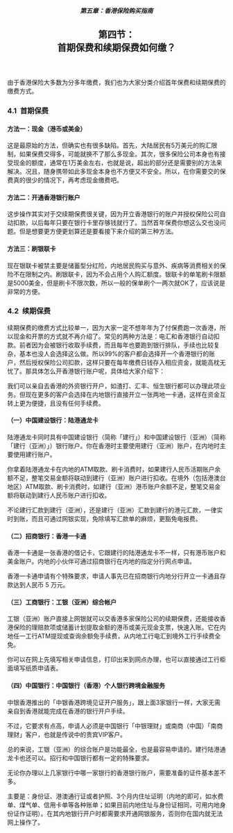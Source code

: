 <header class="article-head">

##### 第五章：香港保险购买指南
## 第四节：<br>首期保费和续期保费如何缴？

</header>



<section class="article-body">

由于香港保险大多数为分多年缴费，我们也为大家分类介绍首年保费和续期保费的缴费方式。

### 4.1 首期保费

#### 方法一：现金（港币或美金）
这是最原始的方法，但确实也有很多缺陷。首先，大陆居民有5万美元的购汇限制，如果保费交得多，可能就换不了那么多现金。其次，很多保险公司本身也有接受现金的额度，通常在1万美金左右，也就是说，超出的部分还是需要别的方法来解决。况且，随身携带如此多现金本身也不方便又不安全。所以，在你需要交的保费真的很少的情况下，再考虑现金缴费吧。

#### 方法二：开通香港银行账户
这步操作其实对于交续期保费很关键，因为开立香港银行的账户并授权保险公司自动扣款，以后每年只要在银行卡里存够钱就行了。当然首年保费你想这么交也没问题。但是想要更方便更划算还是要看接下来介绍的第三种方法。

#### 方法三：刷银联卡
现在银联卡被禁主要是储蓄型分红险，内地居民购买与意外、疾病等消费相关的保险不在限制之内。刷银联卡，因为不会占用个人购汇额度。银联卡的单笔刷卡限额是5000美金，但是刷卡不限次数，所以一般的保单刷个一两次就OK了，应该说是非常的方便。

### 4.2 续期保费

续期保费的缴费方式比较单一，因为大家一定不想年年为了付保费跑一次香港，所以现金和开票的方式就不再介绍了。常见的两种方法是：电汇和香港银行自动扣款。前者因为会被银行收取手续费，而且每年也要跑到银行排队，手续也比较复杂，基本也没人会选择这么做。所以99%的客户都会选择开一个香港银行的账户，然后授权保险公司扣款，这样只要在每年缴费日钱存入相应资金，就能高枕无忧了。那具体怎么开香港银行账户呢，具体给大家介绍下：

我们可以亲自去香港的外资银行开户，如渣打、汇丰、恒生银行都可以办理此项业务。但现在更多的客户会选择在内地银行直接开立一张两地一卡通，这样在资金互转上更为便捷，且没有任何手续费。

#### （一）中国建设银行：陆港通龙卡
陆港通龙卡同时具有中国建设银行（简称「建行」）和中国建设银行（亚洲）（简称「建行（亚洲）」）银行账户。你在香港时主要使用建行（亚洲）账户，在内地时主要使用建行账户。

你拿着陆港通龙卡在内地的ATM取款、刷卡消费时，如果建行人民币活期账户余额不足，整笔交易金额将联动到建行（亚洲）账户进行扣收。在境外（包括港澳台地区）ATM取款、刷卡消费时，如建行（亚洲）港币账户余额不足，整笔交易金额将联动到建行人民币账户进行扣收。

不论建行汇款到建行（亚洲），还是建行（亚洲）汇款到建行的港元汇款，一律实时到账，而且可通过网银实现，免除填写汇款单的麻烦，更豁免电报费。

#### （二）招商银行：香港一卡通
香港一卡通是一张香港的借记卡，它跟建行的陆港通龙卡不一样，只有港币账户和美金账户。内地的小伙伴可通过招商银行在内地的指定分行网点申请。 

香港一卡通申请有个特殊要求，申请人事先已在招商银行内地分行开立一卡通且存款达到人民币 5 万元。

#### （三）工商银行：工银（亚洲）综合帐户
工银（亚洲）账户直接上网银就可以交香港多家保险公司的续期保费，还能接收香港保险的理赔款项或储蓄计划提取金额的港币或美元现金支票，快速入账。它在内地任一工行ATM提现或查询余额免手续费，从内地工行电汇到境外工行手续费全免。

你可以在网上先填写相关申请信息，打印出来到网点办理，也可以直接通过工行柜面填写纸质申请表。

#### （四）中国银行：中国银行（香港）个人银行跨境金融服务
中银香港推出的「中银香港跨境见证开户服务」，跟上面3家银行一样，大家无需亲自到香港就能完成在香港的银行开户手续。

不过，它要求有点高，申请人必须是中国银行「中银理财」或南商（中国）「南商理财」客户，也就是传说中的贵宾VIP客户。

总的来说，工银（亚洲）的综合账户是功能最全，也是最容易申请的。建行陆港通龙卡也还可以。招行和中国银行都有一定的特殊要求。

无论你办理以上几家银行中哪一家银行的香港银行账户，需要准备的证件基本差不多。

主要是：身份证、港澳通行证或者护照、3个月内住址证明（内地的即可，如水费单、煤气单、信用卡单等各种账单；如果目前内地住址与身份证相同，可用内地身份证作证明）。在其内地银行开户时都需要求开通网银服务，否则你在国内就无法网上操作了。

</section>
